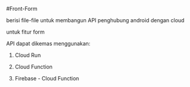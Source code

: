 #Front-Form

berisi file-file untuk membangun API penghubung android dengan cloud

untuk fitur form

API dapat dikemas menggunakan:

1. Cloud Run

2. Cloud Function

3. Firebase - Cloud Function
